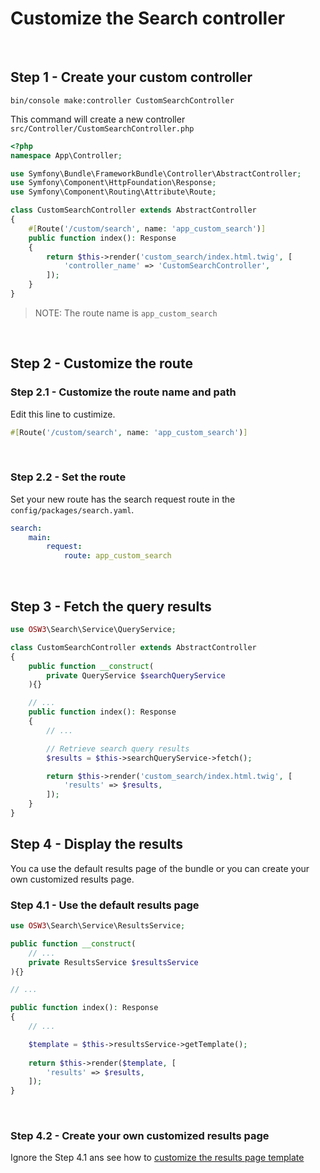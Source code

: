 # Customize the Search controller 

<br>

## Step 1 - Create your custom controller

```shell
bin/console make:controller CustomSearchController
```

This command will create a new controller `src/Controller/CustomSearchController.php`

```php
<?php
namespace App\Controller;

use Symfony\Bundle\FrameworkBundle\Controller\AbstractController;
use Symfony\Component\HttpFoundation\Response;
use Symfony\Component\Routing\Attribute\Route;

class CustomSearchController extends AbstractController
{
    #[Route('/custom/search', name: 'app_custom_search')]
    public function index(): Response
    {
        return $this->render('custom_search/index.html.twig', [
            'controller_name' => 'CustomSearchController',
        ]);
    }
}
```

> NOTE: The route name is `app_custom_search`

<br>

## Step 2 - Customize the route

### Step 2.1 - Customize the route name and path

Edit this line to custimize.

```php
#[Route('/custom/search', name: 'app_custom_search')]
```

<br>

### Step 2.2 - Set the route

Set your new route has the search request route in the `config/packages/search.yaml`.

```yaml
search:
    main:
        request:
            route: app_custom_search
```

<br>

## Step 3 - Fetch the query results

```php
use OSW3\Search\Service\QueryService;

class CustomSearchController extends AbstractController
{
    public function __construct(
        private QueryService $searchQueryService
    ){}

    // ...
    public function index(): Response
    {
        // ...

        // Retrieve search query results
        $results = $this->searchQueryService->fetch();

        return $this->render('custom_search/index.html.twig', [
            'results' => $results,
        ]);
    }
}
```

## Step 4 - Display the results

You ca use the default results page of the bundle or you can create your own customized results page.

### Step 4.1 - Use the default results page

```php 
use OSW3\Search\Service\ResultsService;

public function __construct(
    // ...
    private ResultsService $resultsService
){}

// ...

public function index(): Response
{
    // ...

    $template = $this->resultsService->getTemplate();
    
    return $this->render($template, [
        'results' => $results,
    ]);
}
```

<br>

### Step 4.2 - Create your own customized results page

Ignore the Step 4.1 ans see how to [customize the results page template](./template.md)